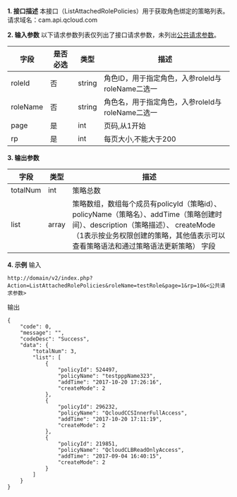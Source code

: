 __1. 接口描述__ 
本接口（ListAttachedRolePolicies）用于获取角色绑定的策略列表。
请求域名：cam.api.qcloud.com

__2. 输入参数__ 
以下请求参数列表仅列出了接口请求参数，未列出[公共请求参数](/document/api/213/6976)。

|字段|是否必选|类型|描述|
| ------------ | ------------ | ------------ | ------------ |
|roleId|否|string|角色ID，用于指定角色，入参roleId与roleName二选一|
|roleName|否|string|角色名，用于指定角色，入参roleId与roleName二选一|
|page|是|int|页码,从1开始|
|rp|是|int|每页大小,不能大于200|


 __3. 输出参数__ 
 
| 字段  | 类型  | 描述  |
| ------------ | ------------ | ------------ |
|  totalNum | int  | 策略总数 |
|  list | array  | 策略数组，数组每个成员有policyId（策略id）、policyName（策略名）、addTime（策略创建时间）、description（策略描述）、 createMode（1表示按业务权限创建的策略，其他值表示可以查看策略语法和通过策略语法更新策略） 字段|


 __4. 示例__ 
输入
```
http://domain/v2/index.php?Action=ListAttachedRolePolicies&roleName=testRole&page=1&rp=10&<公共请求参数>
```

输出
```
{
    "code": 0,
    "message": "",
    "codeDesc": "Success",
    "data": {
        "totalNum": 3,
        "list": [
            {
                "policyId": 524497,
                "policyName": "testpppName323",
                "addTime": "2017-10-20 17:26:16",
                "createMode": 2
            },
            {
                "policyId": 296232,
                "policyName": "QcloudCCSInnerFullAccess",
                "addTime": "2017-10-20 17:11:19",
                "createMode": 2
            },
            {
                "policyId": 219851,
                "policyName": "QcloudCLBReadOnlyAccess",
                "addTime": "2017-09-04 16:40:15",
                "createMode": 2
            }
        ]
    }
}

````